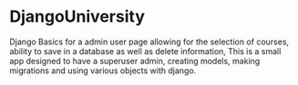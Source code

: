 # DjangoUniversity
 
Django Basics for a admin user page allowing for the selection of courses, ability to save in a database as well as delete information,
 This is a small app designed to have a superuser admin, creating models, making migrations and using various objects with django. 
 
